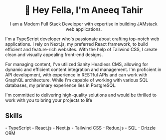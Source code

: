 <h1 align="center">👋 Hey Fella, I'm Aneeq Tahir</h1>

<p align="center">I am a Modern Full Stack Developer with expertise in building JAMstack web applications.</p>   

I'm a TypeScript developer who's passionate about crafting top-notch web applications. I rely on Next.js, my preferred React framework, to build efficient and feature-rich websites. With the help of Tailwind CSS, I create clean and visually appealing front-end designs.

For managing content, I've utilized Sanity Headless CMS, allowing for dynamic and efficient content integration and management. I'm proficient in API development, with experience in  RESTful APIs and can work with GraphQL architecture. While I'm capable of working with various SQL databases, my primary experience lies in PostgreSQL.

I'm committed to delivering high-quality solutions and would be thrilled to work with you to bring your projects to life
<h2>Skills</h2>
- TypeScript
- React.js
- Next.js
- Tailwind CSS
- Redux.js
- SQL
- Drizzle ORM
<!--
**Aneeq-Tahir/Aneeq-Tahir** is a ✨ _special_ ✨ repository because its `README.md` (this file) appears on your GitHub profile.

Here are some ideas to get you started:

- 🔭 I’m currently working on ...
- 🌱 I’m currently learning ...
- 👯 I’m looking to collaborate on ...
- 🤔 I’m looking for help with ...
- 💬 Ask me about ...
- 📫 How to reach me: ...
- 😄 Pronouns: ...
- ⚡ Fun fact: ...
-->
